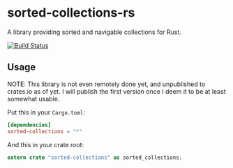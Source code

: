 sorted-collections-rs
=====================

A library providing sorted and navigable collections for Rust.

[![Build Status](https://travis-ci.org/csouth3/sorted-collections-rs.svg?branch=master)](https://travis-ci.org/csouth3/sorted-collections-rs)

## Usage
NOTE: This library is not even remotely done yet, and unpublished to crates.io as of yet.
I will publish the first version once I deem it to be at least somewhat usable.

Put this in your `Cargo.toml`:

```toml
[dependencies]
sorted-collections = "*"
```

And this in your crate root:

```rust
extern crate "sorted-collections" as sorted_collections;
```
